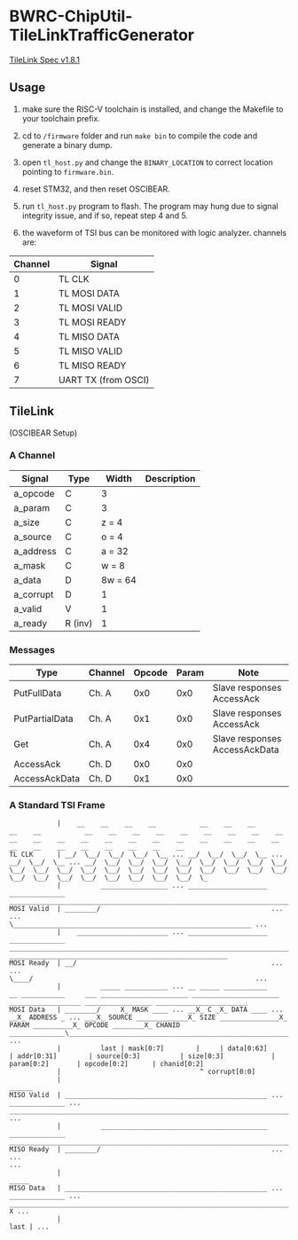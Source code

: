 # BWRC-ChipUtil-TileLinkTrafficGenerator

[TileLink Spec v1.8.1](https://starfivetech.com/uploads/tilelink_spec_1.8.1.pdf)

## Usage

1. make sure the RISC-V toolchain is installed, and change the Makefile to your toolchain prefix.

2. cd to `/firmware` folder and run `make bin` to compile the code and generate a binary dump.

3. open `tl_host.py` and change the `BINARY_LOCATION` to correct location pointing to `firmware.bin`.

4. reset STM32, and then reset OSCIBEAR.

5. run `tl_host.py` program to flash. The program may hung due to signal integrity issue, and if so, repeat step 4 and 5.

6. the waveform of TSI bus can be monitored with logic analyzer. channels are:

| Channel | Signal        |
| ------- | ------------- |
| 0       | TL CLK        |
| 1       | TL MOSI DATA  |
| 2       | TL MOSI VALID |
| 3       | TL MOSI READY |
| 4       | TL MISO DATA  |
| 5       | TL MISO VALID |
| 6       | TL MISO READY |
| 7       | UART TX (from OSCI) |


## TileLink

(OSCIBEAR Setup)

### A Channel

| Signal    | Type    | Width | Description |
| --------- | ------- | ----- | -------- |
| a_opcode  | C       | 3       | |
| a_param   | C       | 3       | |
| a_size    | C       | z = 4   | |
| a_source  | C       | o = 4   | |
| a_address | C       | a = 32  | |
| a_mask    | C       | w = 8   | |
| a_data    | D       | 8w = 64 | |
| a_corrupt | D       | 1       | |
| a_valid   | V       | 1       | |
| a_ready   | R (inv) | 1       | |

### Messages

| Type            | Channel | Opcode | Param | Note                           |
| --------------- | ------- | ------ | ----- | ------------------------------ |
| PutFullData     | Ch. A   | 0x0    | 0x0   | Slave responses AccessAck      |
| PutPartialData  | Ch. A   | 0x1    | 0x0   | Slave responses AccessAck      |
| Get             | Ch. A   | 0x4    | 0x0   | Slave responses AccessAckData  |
| AccessAck       | Ch. D   | 0x0    | 0x0   |                                |
| AccessAckData   | Ch. D   | 0x1    | 0x0   |                                |


### A Standard TSI Frame

```
            |    __    __    __    __           __    __    __           __    __           __    __    __    __    __    __    __    __    __    __    __    __    __    __    __    __    __    __    __    __    __    __    __    __    __    __    __    __    __   
TL CLK      | __/  \__/  \__/  \__/  \__ ... __/  \__/  \__/  \__ ... __/  \__/  \__ ... __/  \__/  \__/  \__/  \__/  \__/  \__/  \__/  \__/  \__/  \__/  \__/  \__/  \__/  \__/  \__/  \__/  \__/  \__/  \__/  \__/  \__/  \__/  \__/  \__/  \__/  \__/  \__/  \__/  \_
            |          _________________ ... ____________________     ______________     ______________________________________________________________________________________________________________
MOSI Valid  | ________/                                           ...                ...                                                                                                               \____________________________________________________________ ...
            |    _______________________ ... ____________________     ______________     ______________________________________________________________________________________________________________      _______________________________________________________
MOSI Ready  | __/                                                 ...                ...                                                                                                               \____/                                                        ...
            |          _____ ___________ ... __ _____ ___________     __ ___________     ___ ______________________ ______________________ __________________ _________________ _______________________
MOSI Data   | ________/     X_ MASK ____ ... __X_ C _X_ DATA ____ ... __X_ ADDRESS _ ... ___X_ SOURCE _____________X_ SIZE _______________X_ PARAM __________X_ OPCODE ________X_ CHANID ______________\____________________________________________________________ ...
            |          last | mask[0:7]        |     | data[0:63]       | addr[0:31]        | source[0:3]          | size[0:3]            | param[0:2]       | opcode[0:2]      | chanid[0:2]
            |                                   ^ corrupt[0:0]
            |                                                                                                                                                                                                                                                 ______
MISO Valid  | ___________________________________________________ ... ______________ ... ____________________________________________________________________________________________________________________________________________________________________/       ...
            |          __________________________________________     ______________     ___________________________________________________________________________________________________________________________________________________________________________
MISO Ready  | ________/                                           ...                ...                                                                                                                                                                             ...
            |                                                                                                                                                                                                                                                 _____
MISO Data   | ___________________________________________________ ... ______________ ... ____________________________________________________________________________________________________________________________________________________________________/     X ...
            |                                                                                                                                                                                                                                                 last | ...
```
